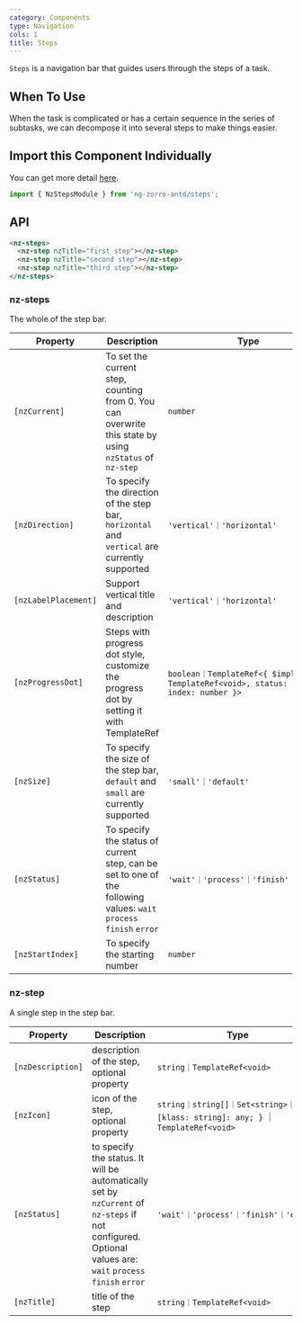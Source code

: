 ```yaml
---
category: Components
type: Navigation
cols: 1
title: Steps
---
```


`Steps` is a navigation bar that guides users through the steps of a task.

## When To Use

When the task is complicated or has a certain sequence in the series of subtasks, we can decompose it into several steps to make things easier.

## Import this Component Individually

You can get more detail [here](/docs/getting-started/en#import-a-component-individually).

```ts
import { NzStepsModule } from 'ng-zorro-antd/steps';
```

## API

```html
<nz-steps>
  <nz-step nzTitle="first step"></nz-step>
  <nz-step nzTitle="second step"></nz-step>
  <nz-step nzTitle="third step"></nz-step>
</nz-steps>
```

### nz-steps

The whole of the step bar.

| Property | Description | Type | Default |
| -------- | ----------- | ---- | ------- |
| `[nzCurrent]` | To set the current step, counting from 0. You can overwrite this state by using `nzStatus` of `nz-step` | `number` | `0` |
| `[nzDirection]` | To specify the direction of the step bar, `horizontal` and `vertical` are currently supported | `'vertical'｜'horizontal'` | `horizontal` |
| `[nzLabelPlacement]` | Support vertical title and description | `'vertical'｜'horizontal'` | `horizontal` |
| `[nzProgressDot]` | Steps with progress dot style, customize the progress dot by setting it with TemplateRef | `boolean｜TemplateRef<{ $implicit: TemplateRef<void>, status: string, index: number }>` | `false` |
| `[nzSize]` | To specify the size of the step bar, `default` and `small` are currently supported | `'small'｜'default'` | `'default'` |
| `[nzStatus]` | To specify the status of current step, can be set to one of the following values: `wait` `process` `finish` `error` | `'wait'｜'process'｜'finish'｜'error'` | `'process'` |
| `[nzStartIndex]` | To specify the starting number | `number` | `0` |

### nz-step

A single step in the step bar.

| Property | Description | Type | Default |
| -------- | ----------- | ---- | ------- |
| `[nzDescription]` | description of the step, optional property | `string｜TemplateRef<void>` | - |
| `[nzIcon]` | icon of the step, optional property | `string｜string[]｜Set<string>｜{ [klass: string]: any; }` ｜ `TemplateRef<void>` | - |
| `[nzStatus]` | to specify the status. It will be automatically set by `nzCurrent` of `nz-steps` if not configured. Optional values are: `wait` `process` `finish` `error` | `'wait'｜'process'｜'finish'｜'error'` | `'wait'` |
| `[nzTitle]` | title of the step | `string｜TemplateRef<void>` | - |
